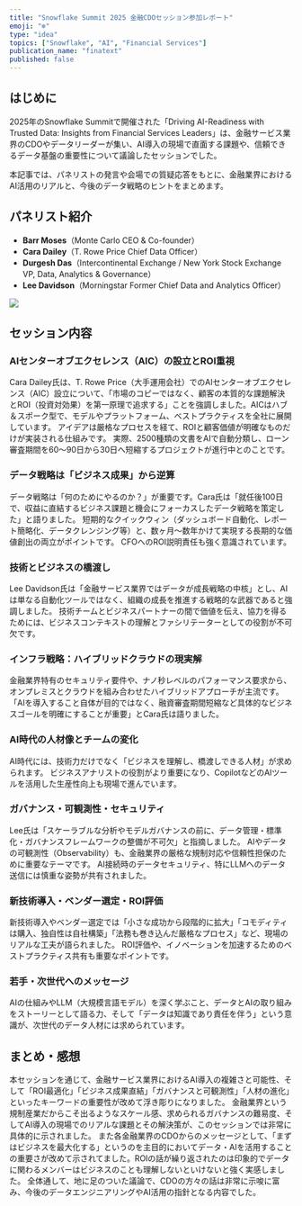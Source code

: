 ```yaml
---
title: "Snowflake Summit 2025 金融CDOセッション参加レポート"
emoji: "❄️"
type: "idea"
topics: ["Snowflake", "AI", "Financial Services"]
publication_name: "finatext"
published: false
---
```


## はじめに

2025年のSnowflake Summitで開催された「Driving AI-Readiness with Trusted Data: Insights from Financial Services Leaders」は、金融サービス業界のCDOやデータリーダーが集い、AI導入の現場で直面する課題や、信頼できるデータ基盤の重要性について議論したセッションでした。

本記事では、パネリストの発言や会場での質疑応答をもとに、金融業界におけるAI活用のリアルと、今後のデータ戦略のヒントをまとめます。

## パネリスト紹介

- **Barr Moses**（Monte Carlo CEO & Co-founder）
- **Cara Dailey**（T. Rowe Price Chief Data Officer）
- **Durgesh Das**（Intercontinental Exchange / New York Stock Exchange VP, Data, Analytics & Governance）
- **Lee Davidson**（Morningstar Former Chief Data and Analytics Officer）

![](https://storage.googleapis.com/zenn-user-upload/b7a88852f0c0-20250603.png)
## セッション内容

### AIセンターオブエクセレンス（AIC）の設立とROI重視

Cara Dailey氏は、T. Rowe Price（大手運用会社）でのAIセンターオブエクセレンス（AIC）設立について、「市場のコピーではなく、顧客の本質的な課題解決とROI（投資対効果）を第一原理で追求する」ことを強調しました。AICはハブ＆スポーク型で、モデルやプラットフォーム、ベストプラクティスを全社に展開しています。
アイデアは厳格なプロセスを経て、ROIと顧客価値が明確なものだけが実装される仕組みです。
実際、2500種類の文書をAIで自動分類し、ローン審査期間を60〜90日から30日へ短縮するプロジェクトが進行中とのことです。

### データ戦略は「ビジネス成果」から逆算

データ戦略は「何のためにやるのか？」が重要です。Cara氏は「就任後100日で、収益に直結するビジネス課題と機会にフォーカスしたデータ戦略を策定した」と語りました。
短期的なクイックウィン（ダッシュボード自動化、レポート簡略化、データクレンジング等）と、数ヶ月〜数年かけて実現する長期的な価値創出の両立がポイントです。
CFOへのROI説明責任も強く意識されています。

### 技術とビジネスの橋渡し

Lee Davidson氏は「金融サービス業界ではデータが成長戦略の中核」とし、AIは単なる自動化ツールではなく、組織の成長を推進する戦略的な武器であると強調しました。
技術チームとビジネスパートナーの間で価値を伝え、協力を得るためには、ビジネスコンテキストの理解とファシリテーターとしての役割が不可欠です。

### インフラ戦略：ハイブリッドクラウドの現実解

金融業界特有のセキュリティ要件や、ナノ秒レベルのパフォーマンス要求から、オンプレミスとクラウドを組み合わせたハイブリッドアプローチが主流です。
「AIを導入すること自体が目的ではなく、融資審査期間短縮など具体的なビジネスゴールを明確にすることが重要」とCara氏は語りました。

### AI時代の人材像とチームの変化

AI時代には、技術力だけでなく「ビジネスを理解し、橋渡しできる人材」が求められます。
ビジネスアナリストの役割がより重要になり、CopilotなどのAIツールを活用した生産性向上も現場で進んでいます。

### ガバナンス・可観測性・セキュリティ

Lee氏は「スケーラブルな分析やモデルガバナンスの前に、データ管理・標準化・ガバナンスフレームワークの整備が不可欠」と指摘しました。
AIやデータの可観測性（Observability）も、金融業界の厳格な規制対応や信頼性担保のために重要なテーマです。
AI接続時のデータセキュリティ、特にLLMへのデータ送信には慎重な姿勢が共有されました。

### 新技術導入・ベンダー選定・ROI評価

新技術導入やベンダー選定では「小さな成功から段階的に拡大」「コモディティは購入、独自性は自社構築」「法務も巻き込んだ厳格なプロセス」など、現場のリアルな工夫が語られました。
ROI評価や、イノベーションを加速するためのベストプラクティス共有も重要なポイントです。

### 若手・次世代へのメッセージ

AIの仕組みやLLM（大規模言語モデル）を深く学ぶこと、データとAIの取り組みをストーリーとして語る力、そして「データは知識であり責任を伴う」という意識が、次世代のデータ人材には求められています。

## まとめ・感想

本セッションを通じて、金融サービス業界におけるAI導入の複雑さと可能性、そして「ROI最適化」「ビジネス成果直結」「ガバナンスと可観測性」「人材の進化」といったキーワードの重要性が改めて浮き彫りになりました。
金融業界という規制産業だからこそ出るようなスケール感、求められるガバナンスの難易度、そしてAI導入の現場でのリアルな課題とその解決策が、このセッションでは非常に具体的に示されました。
また各金融業界のCDOからのメッセージとして、「まずはビジネスを最大化する」というのを主目的においてデータ・AIを活用することの重要さが改めて示されてました。ROIの話が繰り返されたのは印象的でデータに関わるメンバーはビジネスのことも理解しないといけないと強く実感しました。
全体通して、地に足のついた議論で、CDOの方々の話は非常に示唆に富み、今後のデータエンジニアリングやAI活用の指針となる内容でした。
